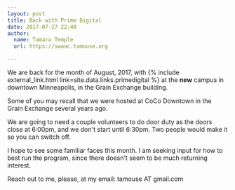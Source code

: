 ```yaml
---
layout: post
title: Back with Prime Digital
date: 2017-07-27 22:40
author:
  name: Tamara Temple
  url: https://swaac.tamouse.org

---
```



We are back for the month of August, 2017,
with {% include external_link.html link=site.data.links.primedigital %} at the **new** campus in
downtown Minneapolis, in the Grain Exchange building.

Some of you may recall that we were hosted at CoCo Downtown in the
Grain Exchange several years ago.

We are going to need a couple volunteers to do door duty as the doors
close at 6:00pm, and we don't start until 6:30pm. Two people would
make it so you can switch off.

I hope to see some familiar faces this month. I am seeking input for
how to best run the program, since there doesn't seem to be much
returning interest.

Reach out to me, please, at my email: tamouse AT gmail.com

